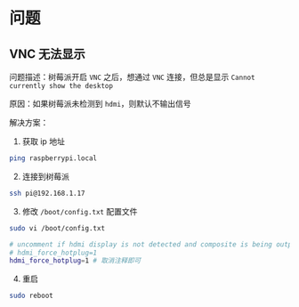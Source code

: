 # 问题

## VNC 无法显示

问题描述：树莓派开启 `VNC` 之后，想通过 `VNC` 连接，但总是显示 `Cannot currently show the desktop`

原因：如果树莓派未检测到 `hdmi`，则默认不输出信号

解决方案：

1. 获取 ip 地址

```bash
ping raspberrypi.local
```

2. 连接到树莓派

```bash
ssh pi@192.168.1.17
```

3. 修改 `/boot/config.txt` 配置文件

```bash
sudo vi /boot/config.txt
```

```bash
# uncomment if hdmi display is not detected and composite is being output
# hdmi_force_hotplug=1
hdmi_force_hotplug=1 # 取消注释即可
```

4. 重启

```bash
sudo reboot
```
